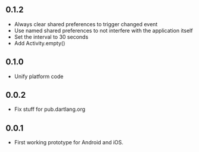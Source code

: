 ## 0.1.2

* Always clear shared preferences to trigger changed event
* Use named shared preferences to not interfere with the application itself
* Set the interval to 30 seconds
* Add Activity.empty()

## 0.1.0

* Unify platform code

## 0.0.2

* Fix stuff for pub.dartlang.org

## 0.0.1

* First working prototype for Android and iOS.
